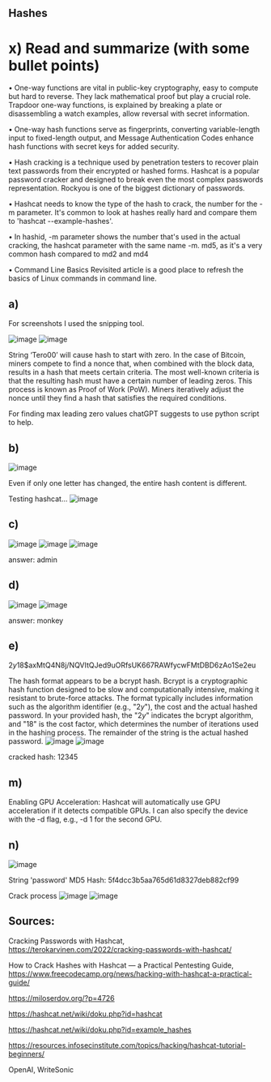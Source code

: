 ## Hashes

# x) Read and summarize (with some bullet points)

•	One-way functions are vital in public-key cryptography, easy to compute but hard to reverse. They lack mathematical proof but play a crucial role. Trapdoor one-way functions, is explained by breaking a plate or disassembling a watch examples, allow reversal with secret information.

•	One-way hash functions serve as fingerprints, converting variable-length input to fixed-length output, and Message Authentication Codes enhance hash functions with secret keys for added security.

•	Hash cracking is a technique used by penetration testers to recover plain text passwords from their encrypted or hashed forms. Hashcat is a popular password cracker and designed to break even the most complex passwords representation. Rockyou is one of the biggest dictionary of passwords.

•	Hashcat needs to know the type of the hash to crack, the number for the -m parameter. It's common to look at hashes really hard and compare them to 'hashcat --example-hashes'.

•	In hashid, -m parameter shows the number that's used in the actual cracking, the hashcat parameter with the same name -m. md5, as it's a very common hash compared to md2 and md4

•	Command Line Basics Revisited article is a good place to refresh the basics of Linux commands in command line.

## a)
For screenshots I used the snipping tool.

![image](https://github.com/kateriiname/ICT-Security-Basics/assets/51989896/ea33853a-1639-4884-996e-4374e2048dcf)
![image](https://github.com/kateriiname/ICT-Security-Basics/assets/51989896/da3d8da2-8dde-4156-8bab-576e7969683a)


String ‘Tero00’ will cause hash to start with zero.
In the case of Bitcoin, miners compete to find a nonce that, when combined with the block data, results in a hash that meets certain criteria. The most well-known criteria is that the resulting hash must have a certain number of leading zeros. This process is known as Proof of Work (PoW). Miners iteratively adjust the nonce until they find a hash that satisfies the required conditions.

For finding max leading zero values chatGPT suggests to use python script to help.

## b)

![image](https://github.com/kateriiname/ICT-Security-Basics/assets/51989896/4ee653c4-89f4-4891-b8e3-7d051d025696)

Even if only one letter has changed, the entire hash content is different.

Testing hashcat…
![image](https://github.com/kateriiname/ICT-Security-Basics/assets/51989896/195b527e-0b5c-4304-b02f-c41969b2695e)

## c)

![image](https://github.com/kateriiname/ICT-Security-Basics/assets/51989896/16829730-f158-42f8-bcf9-c73b3a53d1be)
![image](https://github.com/kateriiname/ICT-Security-Basics/assets/51989896/0f216387-c991-4bd9-9bcd-5ea3fc6a692f)
![image](https://github.com/kateriiname/ICT-Security-Basics/assets/51989896/cdf25a51-27e8-4240-a7a3-a93f0d48533f)

answer: admin

## d)

![image](https://github.com/kateriiname/ICT-Security-Basics/assets/51989896/31bb1b37-dad7-4397-9768-b26f2e679b04)
![image](https://github.com/kateriiname/ICT-Security-Basics/assets/51989896/34d536b1-394c-4413-84a4-54cf696ac917)

answer: monkey

## e)
$2y$18$axMtQ4N8j/NQVItQJed9uORfsUK667RAWfycwFMtDBD6zAo1Se2eu

The hash format appears to be a bcrypt hash. Bcrypt is a cryptographic hash function designed to be slow and computationally intensive, making it resistant to brute-force attacks. The format typically
includes information such as the algorithm identifier (e.g., &quot;$2y$&quot;), the cost and the actual hashed password.
In your provided hash, the &quot;$2y$&quot; indicates the bcrypt algorithm, and &quot;18&quot; is the cost factor, which determines the number of iterations used in the hashing process. The remainder of the string is the actual hashed password.
![image](https://github.com/kateriiname/ICT-Security-Basics/assets/51989896/c8d12506-d8df-4396-8be7-38d89c6f4cd6)
![image](https://github.com/kateriiname/ICT-Security-Basics/assets/51989896/248ddf11-abd1-4c7e-9b0c-bc20d66e4f92)

cracked hash: 12345

## m)
Enabling GPU Acceleration:
Hashcat will automatically use GPU acceleration if it detects compatible GPUs. I can also specify the device with the -d flag, e.g., -d 1 for the second GPU.

## n)

![image](https://github.com/kateriiname/ICT-Security-Basics/assets/51989896/6853b9ff-8607-4431-8db0-3f5900b89948)

String 'password'
MD5 Hash: 5f4dcc3b5aa765d61d8327deb882cf99

Crack process
![image](https://github.com/kateriiname/ICT-Security-Basics/assets/51989896/bd38ca5c-b40a-4b38-9886-8eab81fb978c)
![image](https://github.com/kateriiname/ICT-Security-Basics/assets/51989896/4c1dad7d-5813-4832-bba9-45eeae7db759)

## Sources:
Cracking Passwords with Hashcat, https://terokarvinen.com/2022/cracking-passwords-with-hashcat/

How to Crack Hashes with Hashcat — a Practical Pentesting Guide, https://www.freecodecamp.org/news/hacking-with-hashcat-a-practical-guide/

https://miloserdov.org/?p=4726

https://hashcat.net/wiki/doku.php?id=hashcat

https://hashcat.net/wiki/doku.php?id=example_hashes

https://resources.infosecinstitute.com/topics/hacking/hashcat-tutorial-beginners/

OpenAI, WriteSonic 
